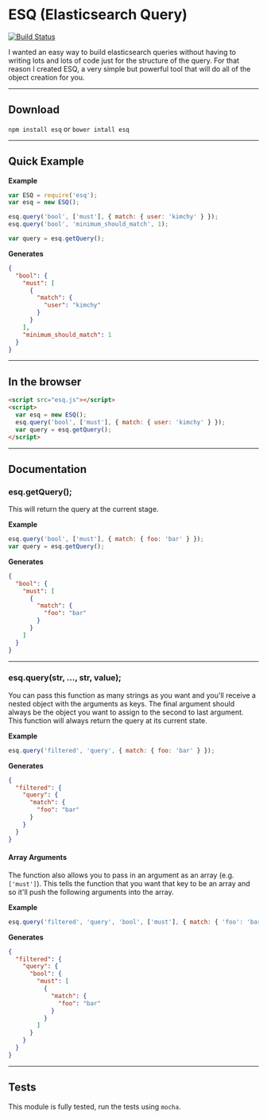 # ESQ (Elasticsearch Query)

[![Build Status](https://travis-ci.org/holidayextras/esq.png?branch=master)](https://travis-ci.org/holidayextras/esq)

I wanted an easy way to build elasticsearch queries without having to writing lots and lots of code just for the structure of the query. For that reason I created ESQ, a very simple but powerful tool that will do all of the object creation for you.

---

## Download
`npm install esq` or `bower intall esq`

---

## Quick Example

__Example__
```javascript
var ESQ = require('esq');
var esq = new ESQ();

esq.query('bool', ['must'], { match: { user: 'kimchy' } });
esq.query('bool', 'minimum_should_match', 1);

var query = esq.getQuery();
```

__Generates__
```json
{
  "bool": {
    "must": [
      {
        "match": {
          "user": "kimchy"
        }
      }
    ],
    "minimum_should_match": 1
  }
}
```

---

## In the browser

```html
<script src="esq.js"></script>
<script>
  var esq = new ESQ();
  esq.query('bool', ['must'], { match: { user: 'kimchy' } });
  var query = esq.getQuery();
</script>
```

---

## Documentation

### esq.getQuery();
This will return the query at the current stage.

__Example__
```javascript
esq.query('bool', ['must'], { match: { foo: 'bar' } });
var query = esq.getQuery();
```

__Generates__
```json
{
  "bool": {
    "must": [
      {
        "match": {
          "foo": "bar"
        }
      }
    ]
  }
}
```

---

### esq.query(str, ..., str, value);
You can pass this function as many strings as you want and you'll receive a nested object with the arguments as keys. The final argument should always be the object you want to assign to the second to last argument. This function will always return the query at its current state.

__Example__
```javascript
esq.query('filtered', 'query', { match: { foo: 'bar' } });
```

__Generates__
```json
{
  "filtered": {
    "query": {
      "match": {
        "foo": "bar"
      }
    }
  }
}
```

#### Array Arguments

The function also allows you to pass in an argument as an array (e.g. `['must']`). This tells the function that you want that key to be an array and so it'll push the following arguments into the array.

__Example__
```javascript
esq.query('filtered', 'query', 'bool', ['must'], { match: { 'foo': 'bar' } });
```

__Generates__
```json
{
  "filtered": {
    "query": {
      "bool": {
        "must": [
          {
            "match": {
              "foo": "bar"
            }
          }
        ]
      }
    }
  }
}
```

---

## Tests

This module is fully tested, run the tests using `mocha`.
